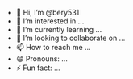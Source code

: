 - 👋 Hi, I’m @bery531
- 👀 I’m interested in ...
- 🌱 I’m currently learning ...
- 💞️ I’m looking to collaborate on ...
- 📫 How to reach me ...
- 😄 Pronouns: ...
- ⚡ Fun fact: ...

<!---
bery531/bery531 is a ✨ special ✨ repository because its `README.md` (this file) appears on your GitHub profile.
You can click the Preview link to take a look at your changes.
--->
